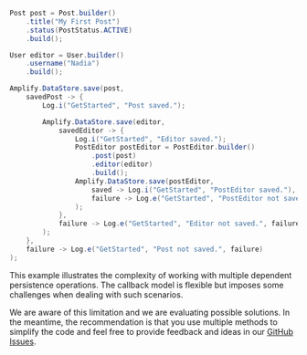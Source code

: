 ```java
Post post = Post.builder()
    .title("My First Post")
    .status(PostStatus.ACTIVE)
    .build();

User editor = User.builder()
    .username("Nadia")
    .build();

Amplify.DataStore.save(post,
    savedPost -> {
        Log.i("GetStarted", "Post saved.");

        Amplify.DataStore.save(editor,
            savedEditor -> {
                Log.i("GetStarted", "Editor saved.");
                PostEditor postEditor = PostEditor.builder()
                    .post(post)
                    .editor(editor)
                    .build();
                Amplify.DataStore.save(postEditor,
                    saved -> Log.i("GetStarted", "PostEditor saved."),
                    failure -> Log.e("GetStarted", "PostEditor not saved.", failure)
                );
            },
            failure -> Log.e("GetStarted", "Editor not saved.", failure)
        );
    },
    failure -> Log.e("GetStarted", "Post not saved.", failure)
);
```

<amplify-callout>

This example illustrates the complexity of working with multiple dependent persistence operations. The callback model is flexible but imposes some challenges when dealing with such scenarios.

We are aware of this limitation and we are evaluating possible solutions. In the meantime, the recommendation is that you use multiple methods to simplify the code and feel free to provide feedback and ideas in our [GitHub Issues](https://github.com/aws-amplify/amplify-android/issues).

</amplify-callout>
